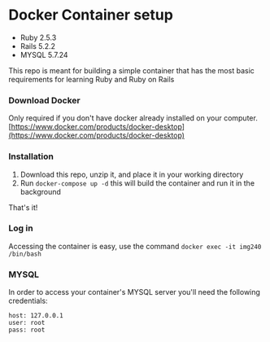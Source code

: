 # Docker Container setup

- Ruby 2.5.3
- Rails 5.2.2
- MYSQL 5.7.24

This repo is meant for building a simple container that has the most basic requirements for learning Ruby and Ruby on Rails

### Download Docker

Only required if you don't have docker already installed on your computer. [https://www.docker.com/products/docker-desktop](https://www.docker.com/products/docker-desktop)

### Installation

1. Download this repo, unzip it, and place it in your working directory
2. Run `docker-compose up -d` this will build the container and run it in the background

That's it!

### Log in

Accessing the container is easy, use the command `docker exec -it img240 /bin/bash`

### MYSQL

In order to access your container's MYSQL server you'll need the following credentials:

```
host: 127.0.0.1
user: root 
pass: root
```

